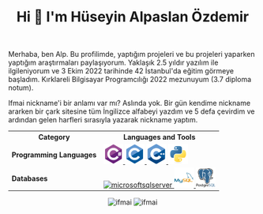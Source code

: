 <h1 align="center">Hi 👋 I'm Hüseyin Alpaslan Özdemir</h1>
<br/>
<p>
    Merhaba, ben Alp. Bu profilimde, yaptığım projeleri ve bu projeleri yaparken yaptığım araştırmaları paylaşıyorum. Yaklaşık 2.5 yıldır yazılım ile ilgileniyorum ve 3 Ekim 2022 tarihinde 42 İstanbul'da eğitim görmeye başladım. Kırklareli Bilgisayar Programcılığı 2022 mezunuyum (3.7 diploma notum).

Ifmai nickname'i bir anlamı var mı? Aslında yok. Bir gün kendime nickname ararken bir çark sitesine tüm İngilizce alfabeyi yazdım ve 5 defa     çevirdim ve ardından gelen harfleri sırasıyla yazarak nickname yaptım.
</p>
 <table align="center">
    <tr>
        <th>Category </th> <th>Languages and Tools</th> 
    </tr> 
    <tr> 
        <td>
            <b>Programming Languages</b>
        </td>
        <td>
            <a href="https://learn.microsoft.com/tr-tr/dotnet/csharp/" target="_blank" rel="noreferrer">
                <img src="https://raw.githubusercontent.com/devicons/devicon/master/icons/csharp/csharp-original.svg" alt="csharp" width="40" height="40"/>
            </a>
            <a href="https://www.cprogramming.com/" target="_blank" rel="noreferrer">
                <img src="https://raw.githubusercontent.com/devicons/devicon/master/icons/c/c-original.svg" alt="c" width="40" height="40" />
            </a> 
            <a href="https://www.w3schools.com/cpp/" target="_blank" rel="noreferrer">
                <img src="https://raw.githubusercontent.com/devicons/devicon/master/icons/cplusplus/cplusplus-original.svg" alt="cplusplus" width="40" height="40" />
            </a>
            <a href="https://www.python.org" target="_blank" rel="noreferrer">
                <img src="https://raw.githubusercontent.com/devicons/devicon/master/icons/python/python-original.svg" alt="python" width="40" height="40" />
            </a>
        </td> 
    </tr>
    <tr>
        <td>
            <b>Databases</b>
        </td>
        <td>
            <a href="https://www.microsoft.com/tr-tr/sql-server/sql-server-2019" target="_blank" rel="noreferrer">
                <img src="https://www.svgrepo.com/show/303229/microsoft-sql-server-logo.svg" alt="microsoftsqlserver" width="40" height="40" />
            </a>
            <a href="https://www.mysql.com/" target="_blank" rel="noreferrer">
                <img src="https://raw.githubusercontent.com/devicons/devicon/master/icons/mysql/mysql-original-wordmark.svg" alt="mysql" width="40" height="40" />
            </a>
            <a href="https://www.postgresql.org" target="_blank" rel="noreferrer">
                <img src="https://raw.githubusercontent.com/devicons/devicon/master/icons/postgresql/postgresql-original-wordmark.svg" alt="postgresql" width="40" height="40" />
            </a>
        </td>
    </tr>
</table>
<div align="center"> <img class="image-align-left" height = "180" src="https://github-readme-stats.vercel.app/api/top-langs?username=ifmai&show_icons=true&theme=highcontrast&locale=en&layout=compact" alt="ifmai"/> <img class="image-align-right" height = "180" src="https://github-readme-streak-stats.herokuapp.com/?user=ifmai&theme=highcontrast" alt="ifmai"/>
</div>
    
